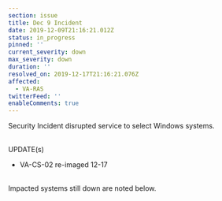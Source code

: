 ```yaml
---
section: issue
title: Dec 9 Incident
date: 2019-12-09T21:16:21.012Z
status: in_progress
pinned: ''
current_severity: down
max_severity: down
duration: ''
resolved_on: 2019-12-17T21:16:21.076Z
affected:
  - VA-RAS
twitterFeed: ''
enableComments: true
---
```

Security Incident disrupted service to select Windows systems.<br><br>

UPDATE(s)<br>

* VA-CS-02 re-imaged 12-17

<br>Impacted systems still down are noted below.
